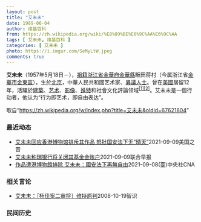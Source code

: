 ```yaml
---
layout: post
title: "艾未未"
date: 1989-06-04
author: 维基百科
from: https://zh.wikipedia.org/wiki/%E8%89%BE%E6%9C%AA%E6%9C%AA
tags: [ 艾未未, 维基百科 ]
categories: [ 艾未未 ]
photo: https://i.imgur.com/SeMyLtW.jpeg
comments: true
---
```

<div class="mw-parser-output">

<p><b>艾未未</b>（1957年5月18日<span class="useeditintro" title="Template:BLP editintro">－</span>），<a href="/wiki/%E7%A5%96%E7%B1%8D" title="祖籍">祖籍</a><a href="/wiki/%E6%B5%99%E6%B1%9F%E7%9C%81" title="浙江省">浙江省</a><a href="/wiki/%E9%87%91%E8%8F%AF%E5%BA%9C" class="mw-redirect" title="金華府">金華府</a><a href="/wiki/%E9%87%91%E8%8F%AF%E7%B8%A3" title="金華縣">金華縣</a>畈田蒋村（今属浙江省<a href="/wiki/%E9%87%91%E8%8F%AF%E5%B8%82" class="mw-redirect" title="金華市">金華市</a><a href="/wiki/%E9%87%91%E6%9D%B1%E5%8D%80" class="mw-redirect" title="金東區">金東區</a>），生於<a href="/wiki/%E5%8C%97%E4%BA%AC" class="mw-redirect" title="北京">北京</a>，中華人民共和國艺术家、<a href="/w/index.php?title=%E4%B8%AD%E5%8D%8E%E4%BA%BA%E6%B0%91%E5%85%B1%E5%92%8C%E5%9B%BD%E6%8C%81%E4%B8%8D%E5%90%8C%E6%94%BF%E8%A7%81%E8%80%85%E5%88%97%E8%A1%A8&amp;action=edit&amp;redlink=1" class="new" title="中华人民共和国持不同政见者列表（页面不存在）">異議人士</a>。曾在<a href="/wiki/%E7%BE%8E%E5%9C%8B" class="mw-redirect" title="美國">美國</a>居留12年，活躍於<a href="/wiki/%E5%BB%BA%E7%AF%89" class="mw-redirect" title="建築">建築</a>、<a href="/wiki/%E8%89%BA%E6%9C%AF" title="艺术">艺术</a>、<a href="/wiki/%E5%BD%B1%E5%83%8F" class="mw-redirect" title="影像">影像</a>、<a href="/wiki/%E6%8E%A8%E7%89%B9" class="mw-redirect" title="推特">推特</a>和社會文化評論领域<sup id="cite_ref-1" class="reference"><a href="#cite_note-1">[1]</a></sup><sup id="cite_ref-2" class="reference"><a href="#cite_note-2">[2]</a></sup>。艾未未是一個行动者，他认为“行为即艺术，即自由表达”。
</p>
</div><noscript><img src="//zh.wikipedia.org/wiki/Special:CentralAutoLogin/start?type=1x1" alt="" title="" width="1" height="1" style="border: none; position: absolute;"></noscript>
<div class="printfooter">取自“<a dir="ltr" href="https://zh.wikipedia.org/w/index.php?title=艾未未&amp;oldid=67621804">https://zh.wikipedia.org/w/index.php?title=艾未未&amp;oldid=67621804</a>”</div><div id="recent-news"><h3>最近动态</h3><ul><li><a href="https://nodebe4.github.io/waimei/2021-09-09/%E8%89%BE%E6%9C%AA%E6%9C%AA%E5%9B%9E%E5%BA%94%E9%A6%99%E6%B8%AF%E5%8D%9A%E7%89%A9%E9%A6%86%E6%8E%92%E6%96%A5%E5%85%B6%E4%BD%9C%E5%93%81-%E6%80%92%E6%89%B9%E5%9B%BD%E5%AE%89%E6%B3%95%E4%B8%8B%E6%97%A0-%E6%99%B4%E5%A4%A9" title="艾未未回应香港博物馆排斥其作品 怒批国安法下无“晴天”—— Thu, 09 Sep 2021 17:21:51 GMT 纪录片《艾未未：从未抱歉》以其有争议的对天安门竖中指的作品为画面 在香港西...">艾未未回应香港博物馆排斥其作品 怒批国安法下无“晴天”</a><time>2021-09-09</time><a class="tag">美国之音</a></li>
<li><a href="https://nodebe4.github.io/waimei/2021-09-09/%E8%89%BE%E6%9C%AA%E6%9C%AA%E7%A7%B0%E7%91%9E%E9%93%B6%E8%A1%8C%E5%B0%86%E5%85%B3%E9%97%AD%E5%85%B6%E5%9F%BA%E9%87%91%E4%BC%9A%E8%B4%A6%E6%88%B7" title="艾未未称瑞银行将关闭其基金会账户—— 中国艺术家艾未未称，瑞士信贷银行将以“犯罪纪录”为由关闭他创建的基金会的银行账户，尽管他从未被判处过有罪。 据路透社报道，现居于葡萄牙的艾未未在网站“Art...">艾未未称瑞银行将关闭其基金会账户</a><time>2021-09-09</time><a class="tag">联合早报</a></li>
<li><a href="https://nodebe4.github.io/waimei/2021-09-08/%E4%BD%9C%E5%93%81%E9%81%AD%E6%B8%AF%E5%8D%9A%E7%89%A9%E9%A4%A8%E6%8E%92%E9%99%A4-%E8%89%BE%E6%9C%AA%E6%9C%AA-%E5%9C%8B%E5%AE%89%E6%B3%95%E4%B8%8B%E5%86%8D%E7%84%A1%E8%87%AA%E7%94%B1" title="作品遭港博物館排除 艾未未：國安法下再無自由—— （中央社台北9日電）香港西九文化區M+博物館昨天宣布11月12日開幕後向公眾免費開放一年。中國異議藝術家艾未未表示，受「港區國安法」影響，開幕展...">作品遭港博物館排除  艾未未：國安法下再無自由</a><time>2021-09-08</time><a class="tag">(臺)中央社CNA</a></li>
</ul></div><div id="open-opinion"><h3>相关言论</h3><ul><li><a href="https://nodebe4.github.io/opinion/2008-10-19/%E8%89%BE%E6%9C%AA%E6%9C%AA-%E6%9D%A8%E4%BD%B3%E6%A1%88%E4%BA%8C%E5%AE%A1%E5%B0%86-%E7%BB%B4%E6%8C%81%E5%8E%9F%E5%88%A4/" title="艾未未">艾未未：［杨佳案二审将］维持原判</a><time>2008-10-19</time><a class="tag">智识</a></li>
</ul></div><div id="mjls-record"><h3>民间历史</h3><ul></ul></div>